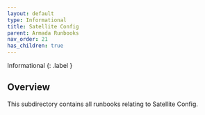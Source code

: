 ```yaml
---
layout: default
type: Informational
title: Satellite Config
parent: Armada Runbooks
nav_order: 21
has_children: true
---
```


Informational
{: .label }

## Overview

This subdirectory contains all runbooks relating to Satellite Config.